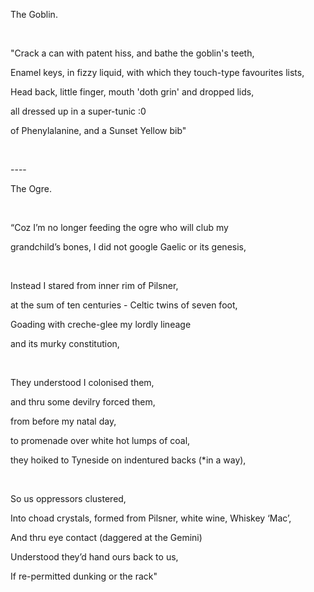 

The Goblin.

<br />

"Crack a can with patent hiss, and bathe the goblin's teeth,

Enamel keys, in fizzy liquid, with which they touch-type favourites lists,

Head back, little finger, mouth 'doth grin' and dropped lids,

all dressed up in a super-tunic :0

of Phenylalanine, and a Sunset Yellow bib"

<br />



\----

The Ogre.

<br />

“Coz I’m no longer feeding the ogre who will club my

grandchild’s bones, I did not google Gaelic or its genesis,

<br />

Instead I stared from inner rim of Pilsner,

at the sum of ten centuries - Celtic twins of seven foot,

Goading with creche-glee my lordly lineage

and its murky constitution,

<br />

They understood I colonised them,

and thru some devilry forced them,

from before my natal day,

to promenade over white hot lumps of coal,

they hoiked to Tyneside on indentured backs (*in a way),

<br />

So us oppressors clustered,

Into choad crystals, formed from Pilsner, white wine, Whiskey ‘Mac’,

And thru eye contact (daggered at the Gemini)

Understood they’d hand ours back to us,

If re-permitted dunking or the rack"